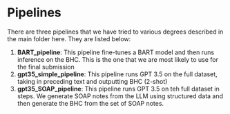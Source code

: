 # Pipelines

There are three pipelines that we have tried to various degrees described in the main folder here. They are listed below:

1. **BART_pipeline**: This pipeline fine-tunes a BART model and then runs inference on the BHC. This is the one that we are most likely to use for the final submission
2. **gpt35_simple_pipeline**: This pipeline runs GPT 3.5 on the full dataset, taking in preceding text and outputting BHC (2-shot)
3. **gpt35_SOAP_pipeline**: This pipeline runs GPT 3.5 on teh full dataset in steps. We generate SOAP notes from the LLM using structured data and then generate the BHC from the set of SOAP notes. 